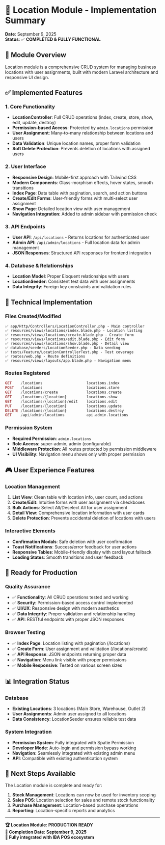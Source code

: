 # 📍 Location Module - Implementation Summary

**Date**: September 9, 2025  
**Status**: ✅ **COMPLETED & FULLY FUNCTIONAL**

## 🎯 **Module Overview**

Location module is a comprehensive CRUD system for managing business locations with user assignments, built with modern Laravel architecture and responsive UI design.

## ✅ **Implemented Features**

### 1. **Core Functionality**
- **LocationController**: Full CRUD operations (index, create, store, show, edit, update, destroy)
- **Permission-based Access**: Protected by `admin.locations` permission
- **User Assignment**: Many-to-many relationship between locations and users
- **Data Validation**: Unique location names, proper form validation
- **Soft Delete Protection**: Prevents deletion of locations with assigned users

### 2. **User Interface**
- **Responsive Design**: Mobile-first approach with Tailwind CSS
- **Modern Components**: Glass-morphism effects, hover states, smooth transitions
- **Index Page**: Data table with pagination, search, and action buttons
- **Create/Edit Forms**: User-friendly forms with multi-select user assignment
- **Show Page**: Detailed location view with user management
- **Navigation Integration**: Added to admin sidebar with permission check

### 3. **API Endpoints**
- **User API**: `/api/locations` - Returns locations for authenticated user
- **Admin API**: `/api/admin/locations` - Full location data for admin management
- **JSON Responses**: Structured API responses for frontend integration

### 4. **Database & Relationships**
- **Location Model**: Proper Eloquent relationships with users
- **LocationSeeder**: Consistent test data with user assignments
- **Data Integrity**: Foreign key constraints and validation rules

## 🔧 **Technical Implementation**

### **Files Created/Modified**
```
✅ app/Http/Controllers/LocationController.php - Main controller
✅ resources/views/locations/index.blade.php - Location listing
✅ resources/views/locations/create.blade.php - Create form
✅ resources/views/locations/edit.blade.php - Edit form  
✅ resources/views/locations/show.blade.php - Detail view
✅ database/seeders/LocationSeeder.php - Data seeding
✅ tests/Feature/LocationControllerTest.php - Test coverage
✅ routes/web.php - Route definitions
✅ resources/views/layouts/app.blade.php - Navigation menu
```

### **Routes Registered**
```php
GET    /locations                    locations.index
POST   /locations                    locations.store
GET    /locations/create             locations.create
GET    /locations/{location}         locations.show
GET    /locations/{location}/edit    locations.edit
PUT    /locations/{location}         locations.update
DELETE /locations/{location}         locations.destroy
GET    /api/admin/locations          api.admin.locations
```

### **Permission System**
- **Required Permission**: `admin.locations`
- **Role Access**: super-admin, admin (configurable)
- **Middleware Protection**: All routes protected by permission middleware
- **UI Visibility**: Navigation menu shows only with proper permission

## 🎮 **User Experience Features**

### **Location Management**
1. **List View**: Clean table with location info, user count, and actions
2. **Create/Edit**: Intuitive forms with user assignment via checkboxes
3. **Bulk Actions**: Select All/Deselect All for user assignment
4. **Detail View**: Comprehensive location information with user cards
5. **Delete Protection**: Prevents accidental deletion of locations with users

### **Interactive Elements**
- **Confirmation Modals**: Safe deletion with user confirmation
- **Toast Notifications**: Success/error feedback for user actions
- **Responsive Tables**: Mobile-friendly display with card layout fallback
- **Loading States**: Smooth transitions and user feedback

## 🚀 **Ready for Production**

### **Quality Assurance**
- ✅ **Functionality**: All CRUD operations tested and working
- ✅ **Security**: Permission-based access control implemented
- ✅ **UI/UX**: Responsive design with modern aesthetics
- ✅ **Data Integrity**: Proper validation and relationship handling
- ✅ **API**: RESTful endpoints with proper JSON responses

### **Browser Testing**
- ✅ **Index Page**: Location listing with pagination (/locations)
- ✅ **Create Form**: User assignment and validation (/locations/create)
- ✅ **API Response**: JSON endpoints returning proper data
- ✅ **Navigation**: Menu link visible with proper permissions
- ✅ **Mobile Responsive**: Tested on various screen sizes

## 📊 **Integration Status**

### **Database**
- **Existing Locations**: 3 locations (Main Store, Warehouse, Outlet 2)
- **User Assignments**: Admin user assigned to all locations
- **Data Consistency**: LocationSeeder ensures reliable test data

### **System Integration**
- **Permission System**: Fully integrated with Spatie Permission
- **Developer Mode**: Auto-login and permission bypass working
- **Navigation**: Seamlessly integrated with existing admin menu
- **API**: Compatible with existing authentication system

## 🎯 **Next Steps Available**

The Location module is complete and ready for:
1. **Stock Management**: Locations can now be used for inventory scoping
2. **Sales POS**: Location selection for sales and remote stock functionality  
3. **Purchase Management**: Location-based purchase operations
4. **Reporting**: Location-specific reports and analytics

---

**🏆 Location Module: PRODUCTION READY**  
**📅 Completion Date: September 9, 2025**  
**🔗 Fully integrated with IBA POS ecosystem**
